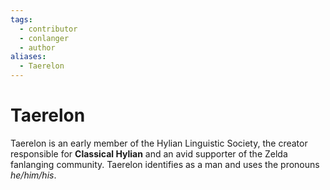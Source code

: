 ```yaml
---
tags:
  - contributor
  - conlanger
  - author
aliases:
  - Taerelon
---
```

# Taerelon

Taerelon is an early member of the Hylian Linguistic Society, the creator responsible for **Classical Hylian** and an avid supporter of the Zelda fanlanging community. Taerelon identifies as a man and uses the pronouns _he/him/his_.